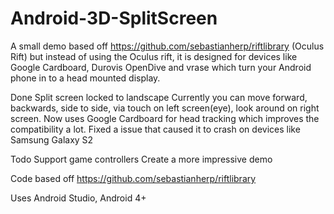 Android-3D-SplitScreen
======================

A small demo based off https://github.com/sebastianherp/riftlibrary (Oculus Rift) but instead of using the Oculus rift, it is designed for devices like Google Cardboard, Durovis OpenDive and vrase which turn your Android phone in to a head mounted display.

Done
Split screen locked to landscape
Currently you can move forward, backwards, side to side, via touch on left screen(eye), look around on right screen.
Now uses Google Cardboard for head tracking which improves the compatibility a lot.
Fixed a issue that caused it to crash on devices like Samsung Galaxy S2


Todo
Support game controllers
Create a more impressive demo

Code based off  https://github.com/sebastianherp/riftlibrary

Uses Android Studio, Android 4+
